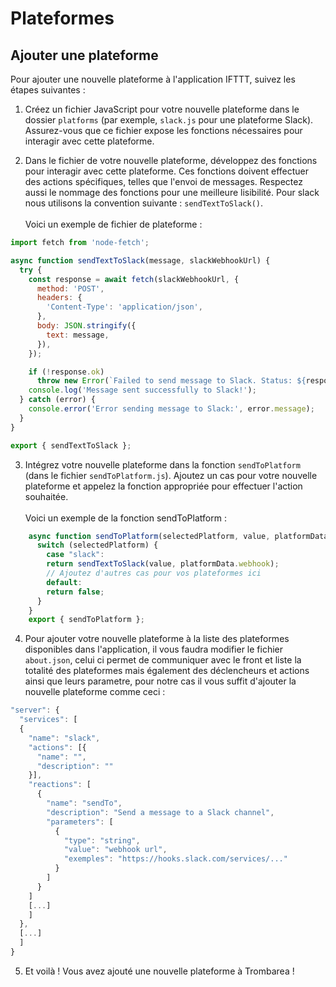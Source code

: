 # Plateformes

## Ajouter une plateforme

Pour ajouter une nouvelle plateforme à l'application IFTTT, suivez les étapes suivantes :

1. Créez un fichier JavaScript pour votre nouvelle plateforme dans le dossier `platforms` (par exemple, `slack.js` pour une plateforme Slack). Assurez-vous que ce fichier expose les fonctions nécessaires pour interagir avec cette plateforme.

2. Dans le fichier de votre nouvelle plateforme, développez des fonctions pour interagir avec cette plateforme. Ces fonctions doivent effectuer des actions spécifiques, telles que l'envoi de messages. Respectez aussi le nommage des fonctions pour une meilleure lisibilité. Pour slack nous utilisons la convention suivante : `sendTextToSlack()`.<br><br>
Voici un exemple de fichier de plateforme :

```javascript
import fetch from 'node-fetch';

async function sendTextToSlack(message, slackWebhookUrl) {
  try {
    const response = await fetch(slackWebhookUrl, {
      method: 'POST',
      headers: {
        'Content-Type': 'application/json',
      },
      body: JSON.stringify({
        text: message,
      }),
    });

    if (!response.ok)
      throw new Error(`Failed to send message to Slack. Status: ${response.status}`);
    console.log('Message sent successfully to Slack!');
  } catch (error) {
    console.error('Error sending message to Slack:', error.message);
  }
}

export { sendTextToSlack };
```

3. Intégrez votre nouvelle plateforme dans la fonction `sendToPlatform` (dans le fichier `sendToPlatform.js`). Ajoutez un cas pour votre nouvelle plateforme et appelez la fonction appropriée pour effectuer l'action souhaitée.<br><br>
Voici un exemple de la fonction sendToPlatform :
    
```javascript
    async function sendToPlatform(selectedPlatform, value, platformData, dataUser) {
      switch (selectedPlatform) {
        case "slack":
        return sendTextToSlack(value, platformData.webhook);
        // Ajoutez d'autres cas pour vos plateformes ici
        default:
        return false;
      }
    }
    export { sendToPlatform };
```

4. Pour ajouter votre nouvelle plateforme à la liste des plateformes disponibles dans l'application, il vous faudra modifier le fichier `about.json`, celui ci permet de communiquer avec le front et liste la totalité des plateformes mais également des déclencheurs et actions ainsi que leurs parametre, pour notre cas il vous suffit d'ajouter la nouvelle plateforme comme ceci :

```javascript
"server": {
  "services": [
  {
    "name": "slack",
    "actions": [{
      "name": "",
      "description": ""
    }],
    "reactions": [
      {
        "name": "sendTo",
        "description": "Send a message to a Slack channel",
        "parameters": [
          {
            "type": "string",
            "value": "webhook url",
            "exemples": "https://hooks.slack.com/services/..."
          }
        ]
      }
    ]
    [...]
    ]
  },
  [...]
  ]
}
```

5. Et voilà ! Vous avez ajouté une nouvelle plateforme à Trombarea !